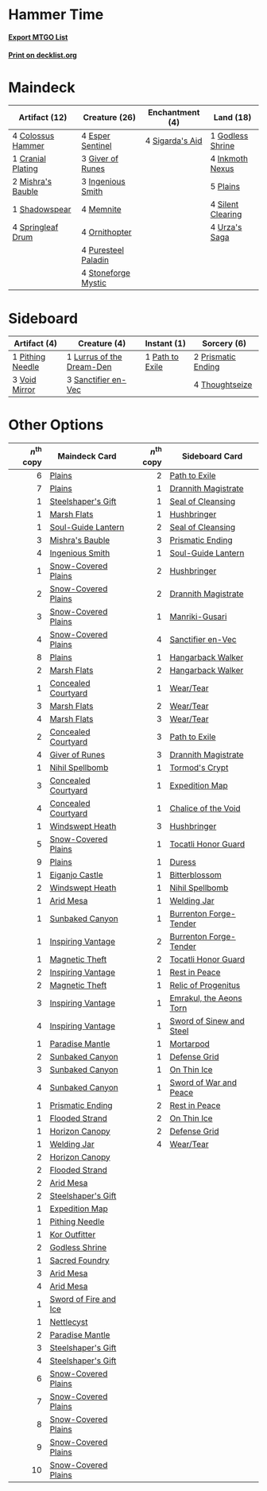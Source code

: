 # Hammer Time

#### [Export MTGO List](../collection/Hammer%20Time/Hammer%20Time.txt)
#### [Print on decklist.org](http://decklist.org/?deckmain=4%09Colossus%20Hammer%0A1%09Cranial%20Plating%0A4%09Esper%20Sentinel%0A3%09Giver%20of%20Runes%0A1%09Godless%20Shrine%0A3%09Ingenious%20Smith%0A4%09Inkmoth%20Nexus%0A4%09Memnite%0A2%09Mishra's%20Bauble%0A4%09Ornithopter%0A5%09Plains%0A4%09Puresteel%20Paladin%0A1%09Shadowspear%0A4%09Sigarda's%20Aid%0A4%09Silent%20Clearing%0A4%09Springleaf%20Drum%0A4%09Stoneforge%20Mystic%0A4%09Urza's%20Saga&deckside=1%09Lurrus%20of%20the%20Dream-Den%0A1%09Path%20to%20Exile%0A1%09Pithing%20Needle%0A2%09Prismatic%20Ending%0A3%09Sanctifier%20en-Vec%0A4%09Thoughtseize%0A3%09Void%20Mirror)
# Maindeck

|                                       Artifact (12)                                        |                                        Creature (26)                                         |                                     Enchantment (4)                                      |                                         Land (18)                                          |
|--------------------------------------------------------------------------------------------|----------------------------------------------------------------------------------------------|------------------------------------------------------------------------------------------|--------------------------------------------------------------------------------------------|
|4 [Colossus Hammer](http://gatherer.wizards.com/Pages/Card/Details.aspx?multiverseid=466977)|4 [Esper Sentinel](http://gatherer.wizards.com/Pages/Card/Details.aspx?multiverseid=522088)   |4 [Sigarda's Aid](http://gatherer.wizards.com/Pages/Card/Details.aspx?multiverseid=414333)|1 [Godless Shrine](http://gatherer.wizards.com/Pages/Card/Details.aspx?multiverseid=405099) |
|1 [Cranial Plating](http://gatherer.wizards.com/Pages/Card/Details.aspx?multiverseid=51184) |3 [Giver of Runes](http://gatherer.wizards.com/Pages/Card/Details.aspx?multiverseid=463962)   |                                                                                          |4 [Inkmoth Nexus](http://gatherer.wizards.com/Pages/Card/Details.aspx?multiverseid=213731)  |
|2 [Mishra's Bauble](http://gatherer.wizards.com/Pages/Card/Details.aspx?multiverseid=122122)|3 [Ingenious Smith](http://gatherer.wizards.com/Pages/Card/Details.aspx?multiverseid=527308)  |                                                                                          |5 [Plains](http://gatherer.wizards.com/Pages/Card/Details.aspx?multiverseid=439856)         |
|1 [Shadowspear](http://gatherer.wizards.com/Pages/Card/Details.aspx?multiverseid=476487)    |4 [Memnite](http://gatherer.wizards.com/Pages/Card/Details.aspx?multiverseid=194078)          |                                                                                          |4 [Silent Clearing](http://gatherer.wizards.com/Pages/Card/Details.aspx?multiverseid=464195)|
|4 [Springleaf Drum](http://gatherer.wizards.com/Pages/Card/Details.aspx?multiverseid=378534)|4 [Ornithopter](http://gatherer.wizards.com/Pages/Card/Details.aspx?multiverseid=129665)      |                                                                                          |4 [Urza's Saga](http://gatherer.wizards.com/Pages/Card/Details.aspx?multiverseid=522335)    |
|                                                                                            |4 [Puresteel Paladin](http://gatherer.wizards.com/Pages/Card/Details.aspx?multiverseid=227504)|                                                                                          |                                                                                            |
|                                                                                            |4 [Stoneforge Mystic](http://gatherer.wizards.com/Pages/Card/Details.aspx?multiverseid=198383)|                                                                                          |                                                                                            |


# Sideboard

|                                       Artifact (4)                                        |                                            Creature (4)                                            |                                       Instant (1)                                        |                                         Sorcery (6)                                         |
|-------------------------------------------------------------------------------------------|----------------------------------------------------------------------------------------------------|------------------------------------------------------------------------------------------|---------------------------------------------------------------------------------------------|
|1 [Pithing Needle](http://gatherer.wizards.com/Pages/Card/Details.aspx?multiverseid=129526)|1 [Lurrus of the Dream-Den](http://gatherer.wizards.com/Pages/Card/Details.aspx?multiverseid=479746)|1 [Path to Exile](http://gatherer.wizards.com/Pages/Card/Details.aspx?multiverseid=220511)|2 [Prismatic Ending](http://gatherer.wizards.com/Pages/Card/Details.aspx?multiverseid=522101)|
|3 [Void Mirror](http://gatherer.wizards.com/Pages/Card/Details.aspx?multiverseid=522318)   |3 [Sanctifier en-Vec](http://gatherer.wizards.com/Pages/Card/Details.aspx?multiverseid=522103)      |                                                                                          |4 [Thoughtseize](http://gatherer.wizards.com/Pages/Card/Details.aspx?multiverseid=438676)    |


# Other Options

|*n*<sup>th</sup> copy|                                         Maindeck Card                                         |*n*<sup>th</sup> copy|                                          Sideboard Card                                           |
|--------------------:|-----------------------------------------------------------------------------------------------|--------------------:|---------------------------------------------------------------------------------------------------|
|                    6|[Plains](http://gatherer.wizards.com/Pages/Card/Details.aspx?multiverseid=439856)              |                    2|[Path to Exile](http://gatherer.wizards.com/Pages/Card/Details.aspx?multiverseid=220511)           |
|                    7|[Plains](http://gatherer.wizards.com/Pages/Card/Details.aspx?multiverseid=439856)              |                    1|[Drannith Magistrate](http://gatherer.wizards.com/Pages/Card/Details.aspx?multiverseid=479531)     |
|                    1|[Steelshaper's Gift](http://gatherer.wizards.com/Pages/Card/Details.aspx?multiverseid=51078)   |                    1|[Seal of Cleansing](http://gatherer.wizards.com/Pages/Card/Details.aspx?multiverseid=405369)       |
|                    1|[Marsh Flats](http://gatherer.wizards.com/Pages/Card/Details.aspx?multiverseid=405101)         |                    1|[Hushbringer](http://gatherer.wizards.com/Pages/Card/Details.aspx?multiverseid=472980)             |
|                    1|[Soul-Guide Lantern](http://gatherer.wizards.com/Pages/Card/Details.aspx?multiverseid=476488)  |                    2|[Seal of Cleansing](http://gatherer.wizards.com/Pages/Card/Details.aspx?multiverseid=405369)       |
|                    3|[Mishra's Bauble](http://gatherer.wizards.com/Pages/Card/Details.aspx?multiverseid=122122)     |                    3|[Prismatic Ending](http://gatherer.wizards.com/Pages/Card/Details.aspx?multiverseid=522101)        |
|                    4|[Ingenious Smith](http://gatherer.wizards.com/Pages/Card/Details.aspx?multiverseid=527308)     |                    1|[Soul-Guide Lantern](http://gatherer.wizards.com/Pages/Card/Details.aspx?multiverseid=476488)      |
|                    1|[Snow-Covered Plains](http://gatherer.wizards.com/Pages/Card/Details.aspx?multiverseid=121267) |                    2|[Hushbringer](http://gatherer.wizards.com/Pages/Card/Details.aspx?multiverseid=472980)             |
|                    2|[Snow-Covered Plains](http://gatherer.wizards.com/Pages/Card/Details.aspx?multiverseid=121267) |                    2|[Drannith Magistrate](http://gatherer.wizards.com/Pages/Card/Details.aspx?multiverseid=479531)     |
|                    3|[Snow-Covered Plains](http://gatherer.wizards.com/Pages/Card/Details.aspx?multiverseid=121267) |                    1|[Manriki-Gusari](http://gatherer.wizards.com/Pages/Card/Details.aspx?multiverseid=74158)           |
|                    4|[Snow-Covered Plains](http://gatherer.wizards.com/Pages/Card/Details.aspx?multiverseid=121267) |                    4|[Sanctifier en-Vec](http://gatherer.wizards.com/Pages/Card/Details.aspx?multiverseid=522103)       |
|                    8|[Plains](http://gatherer.wizards.com/Pages/Card/Details.aspx?multiverseid=439856)              |                    1|[Hangarback Walker](http://gatherer.wizards.com/Pages/Card/Details.aspx?multiverseid=420600)       |
|                    2|[Marsh Flats](http://gatherer.wizards.com/Pages/Card/Details.aspx?multiverseid=405101)         |                    2|[Hangarback Walker](http://gatherer.wizards.com/Pages/Card/Details.aspx?multiverseid=420600)       |
|                    1|[Concealed Courtyard](http://gatherer.wizards.com/Pages/Card/Details.aspx?multiverseid=417818) |                    1|[Wear/Tear](http://gatherer.wizards.com/Pages/Card/Details.aspx?multiverseid=368950)               |
|                    3|[Marsh Flats](http://gatherer.wizards.com/Pages/Card/Details.aspx?multiverseid=405101)         |                    2|[Wear/Tear](http://gatherer.wizards.com/Pages/Card/Details.aspx?multiverseid=368950)               |
|                    4|[Marsh Flats](http://gatherer.wizards.com/Pages/Card/Details.aspx?multiverseid=405101)         |                    3|[Wear/Tear](http://gatherer.wizards.com/Pages/Card/Details.aspx?multiverseid=368950)               |
|                    2|[Concealed Courtyard](http://gatherer.wizards.com/Pages/Card/Details.aspx?multiverseid=417818) |                    3|[Path to Exile](http://gatherer.wizards.com/Pages/Card/Details.aspx?multiverseid=220511)           |
|                    4|[Giver of Runes](http://gatherer.wizards.com/Pages/Card/Details.aspx?multiverseid=463962)      |                    3|[Drannith Magistrate](http://gatherer.wizards.com/Pages/Card/Details.aspx?multiverseid=479531)     |
|                    1|[Nihil Spellbomb](http://gatherer.wizards.com/Pages/Card/Details.aspx?multiverseid=442215)     |                    1|[Tormod's Crypt](http://gatherer.wizards.com/Pages/Card/Details.aspx?multiverseid=389723)          |
|                    3|[Concealed Courtyard](http://gatherer.wizards.com/Pages/Card/Details.aspx?multiverseid=417818) |                    1|[Expedition Map](http://gatherer.wizards.com/Pages/Card/Details.aspx?multiverseid=397742)          |
|                    4|[Concealed Courtyard](http://gatherer.wizards.com/Pages/Card/Details.aspx?multiverseid=417818) |                    1|[Chalice of the Void](http://gatherer.wizards.com/Pages/Card/Details.aspx?multiverseid=442211)     |
|                    1|[Windswept Heath](http://gatherer.wizards.com/Pages/Card/Details.aspx?multiverseid=405115)     |                    3|[Hushbringer](http://gatherer.wizards.com/Pages/Card/Details.aspx?multiverseid=472980)             |
|                    5|[Snow-Covered Plains](http://gatherer.wizards.com/Pages/Card/Details.aspx?multiverseid=121267) |                    1|[Tocatli Honor Guard](http://gatherer.wizards.com/Pages/Card/Details.aspx?multiverseid=435194)     |
|                    9|[Plains](http://gatherer.wizards.com/Pages/Card/Details.aspx?multiverseid=439856)              |                    1|[Duress](http://gatherer.wizards.com/Pages/Card/Details.aspx?multiverseid=14557)                   |
|                    1|[Eiganjo Castle](http://gatherer.wizards.com/Pages/Card/Details.aspx?multiverseid=79205)       |                    1|[Bitterblossom](http://gatherer.wizards.com/Pages/Card/Details.aspx?multiverseid=397701)           |
|                    2|[Windswept Heath](http://gatherer.wizards.com/Pages/Card/Details.aspx?multiverseid=405115)     |                    1|[Nihil Spellbomb](http://gatherer.wizards.com/Pages/Card/Details.aspx?multiverseid=442215)         |
|                    1|[Arid Mesa](http://gatherer.wizards.com/Pages/Card/Details.aspx?multiverseid=405092)           |                    1|[Welding Jar](http://gatherer.wizards.com/Pages/Card/Details.aspx?multiverseid=48328)              |
|                    1|[Sunbaked Canyon](http://gatherer.wizards.com/Pages/Card/Details.aspx?multiverseid=464196)     |                    1|[Burrenton Forge-Tender](http://gatherer.wizards.com/Pages/Card/Details.aspx?multiverseid=438580)  |
|                    1|[Inspiring Vantage](http://gatherer.wizards.com/Pages/Card/Details.aspx?multiverseid=417819)   |                    2|[Burrenton Forge-Tender](http://gatherer.wizards.com/Pages/Card/Details.aspx?multiverseid=438580)  |
|                    1|[Magnetic Theft](http://gatherer.wizards.com/Pages/Card/Details.aspx?multiverseid=51101)       |                    2|[Tocatli Honor Guard](http://gatherer.wizards.com/Pages/Card/Details.aspx?multiverseid=435194)     |
|                    2|[Inspiring Vantage](http://gatherer.wizards.com/Pages/Card/Details.aspx?multiverseid=417819)   |                    1|[Rest in Peace](http://gatherer.wizards.com/Pages/Card/Details.aspx?multiverseid=442021)           |
|                    2|[Magnetic Theft](http://gatherer.wizards.com/Pages/Card/Details.aspx?multiverseid=51101)       |                    1|[Relic of Progenitus](http://gatherer.wizards.com/Pages/Card/Details.aspx?multiverseid=174824)     |
|                    3|[Inspiring Vantage](http://gatherer.wizards.com/Pages/Card/Details.aspx?multiverseid=417819)   |                    1|[Emrakul, the Aeons Torn](http://gatherer.wizards.com/Pages/Card/Details.aspx?multiverseid=397905) |
|                    4|[Inspiring Vantage](http://gatherer.wizards.com/Pages/Card/Details.aspx?multiverseid=417819)   |                    1|[Sword of Sinew and Steel](http://gatherer.wizards.com/Pages/Card/Details.aspx?multiverseid=464177)|
|                    1|[Paradise Mantle](http://gatherer.wizards.com/Pages/Card/Details.aspx?multiverseid=73558)      |                    1|[Mortarpod](http://gatherer.wizards.com/Pages/Card/Details.aspx?multiverseid=213725)               |
|                    2|[Sunbaked Canyon](http://gatherer.wizards.com/Pages/Card/Details.aspx?multiverseid=464196)     |                    1|[Defense Grid](http://gatherer.wizards.com/Pages/Card/Details.aspx?multiverseid=45481)             |
|                    3|[Sunbaked Canyon](http://gatherer.wizards.com/Pages/Card/Details.aspx?multiverseid=464196)     |                    1|[On Thin Ice](http://gatherer.wizards.com/Pages/Card/Details.aspx?multiverseid=463969)             |
|                    4|[Sunbaked Canyon](http://gatherer.wizards.com/Pages/Card/Details.aspx?multiverseid=464196)     |                    1|[Sword of War and Peace](http://gatherer.wizards.com/Pages/Card/Details.aspx?multiverseid=425822)  |
|                    1|[Prismatic Ending](http://gatherer.wizards.com/Pages/Card/Details.aspx?multiverseid=522101)    |                    2|[Rest in Peace](http://gatherer.wizards.com/Pages/Card/Details.aspx?multiverseid=442021)           |
|                    1|[Flooded Strand](http://gatherer.wizards.com/Pages/Card/Details.aspx?multiverseid=405098)      |                    2|[On Thin Ice](http://gatherer.wizards.com/Pages/Card/Details.aspx?multiverseid=463969)             |
|                    1|[Horizon Canopy](http://gatherer.wizards.com/Pages/Card/Details.aspx?multiverseid=409571)      |                    2|[Defense Grid](http://gatherer.wizards.com/Pages/Card/Details.aspx?multiverseid=45481)             |
|                    1|[Welding Jar](http://gatherer.wizards.com/Pages/Card/Details.aspx?multiverseid=48328)          |                    4|[Wear/Tear](http://gatherer.wizards.com/Pages/Card/Details.aspx?multiverseid=368950)               |
|                    2|[Horizon Canopy](http://gatherer.wizards.com/Pages/Card/Details.aspx?multiverseid=409571)      |                     |                                                                                                   |
|                    2|[Flooded Strand](http://gatherer.wizards.com/Pages/Card/Details.aspx?multiverseid=405098)      |                     |                                                                                                   |
|                    2|[Arid Mesa](http://gatherer.wizards.com/Pages/Card/Details.aspx?multiverseid=405092)           |                     |                                                                                                   |
|                    2|[Steelshaper's Gift](http://gatherer.wizards.com/Pages/Card/Details.aspx?multiverseid=51078)   |                     |                                                                                                   |
|                    1|[Expedition Map](http://gatherer.wizards.com/Pages/Card/Details.aspx?multiverseid=397742)      |                     |                                                                                                   |
|                    1|[Pithing Needle](http://gatherer.wizards.com/Pages/Card/Details.aspx?multiverseid=129526)      |                     |                                                                                                   |
|                    1|[Kor Outfitter](http://gatherer.wizards.com/Pages/Card/Details.aspx?multiverseid=189637)       |                     |                                                                                                   |
|                    2|[Godless Shrine](http://gatherer.wizards.com/Pages/Card/Details.aspx?multiverseid=405099)      |                     |                                                                                                   |
|                    1|[Sacred Foundry](http://gatherer.wizards.com/Pages/Card/Details.aspx?multiverseid=405106)      |                     |                                                                                                   |
|                    3|[Arid Mesa](http://gatherer.wizards.com/Pages/Card/Details.aspx?multiverseid=405092)           |                     |                                                                                                   |
|                    4|[Arid Mesa](http://gatherer.wizards.com/Pages/Card/Details.aspx?multiverseid=405092)           |                     |                                                                                                   |
|                    1|[Sword of Fire and Ice](http://gatherer.wizards.com/Pages/Card/Details.aspx?multiverseid=46429)|                     |                                                                                                   |
|                    1|[Nettlecyst](http://gatherer.wizards.com/Pages/Card/Details.aspx?multiverseid=522307)          |                     |                                                                                                   |
|                    2|[Paradise Mantle](http://gatherer.wizards.com/Pages/Card/Details.aspx?multiverseid=73558)      |                     |                                                                                                   |
|                    3|[Steelshaper's Gift](http://gatherer.wizards.com/Pages/Card/Details.aspx?multiverseid=51078)   |                     |                                                                                                   |
|                    4|[Steelshaper's Gift](http://gatherer.wizards.com/Pages/Card/Details.aspx?multiverseid=51078)   |                     |                                                                                                   |
|                    6|[Snow-Covered Plains](http://gatherer.wizards.com/Pages/Card/Details.aspx?multiverseid=121267) |                     |                                                                                                   |
|                    7|[Snow-Covered Plains](http://gatherer.wizards.com/Pages/Card/Details.aspx?multiverseid=121267) |                     |                                                                                                   |
|                    8|[Snow-Covered Plains](http://gatherer.wizards.com/Pages/Card/Details.aspx?multiverseid=121267) |                     |                                                                                                   |
|                    9|[Snow-Covered Plains](http://gatherer.wizards.com/Pages/Card/Details.aspx?multiverseid=121267) |                     |                                                                                                   |
|                   10|[Snow-Covered Plains](http://gatherer.wizards.com/Pages/Card/Details.aspx?multiverseid=121267) |                     |                                                                                                   |

